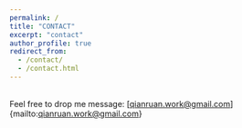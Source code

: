 ```yaml
---
permalink: /
title: "CONTACT"
excerpt: "contact"
author_profile: true
redirect_from: 
  - /contact/
  - /contact.html
---
```


\
Feel free to drop me message: [qianruan.work@gmail.com]{mailto:qianruan.work@gmail.com}
    
